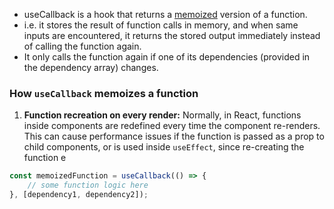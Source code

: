- useCallback is a hook that returns a [memoized](Memoization) version of a function.
- i.e. it stores the result of function calls in memory, and when same inputs are encountered, it returns the stored output immediately instead of calling the function again.
- It only calls the function again if one of its dependencies (provided in the dependency array) changes.

### How `useCallback` memoizes a function
1. **Function recreation on every render:** Normally, in React, functions inside components are redefined every time the component re-renders. This can cause performance issues if the function is passed as a prop to child components, or is used inside `useEffect`, since re-creating the function e
```js
const memoizedFunction = useCallback(() => {
	// some function logic here
}, [dependency1, dependency2]);
```